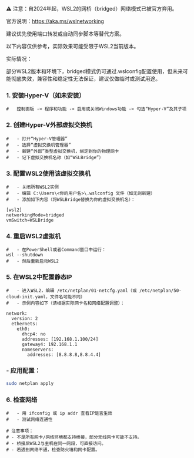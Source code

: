 ⚠️ 注意：自2024年起，WSL2的网桥（bridged）网络模式已被官方弃用。

官方说明：https://aka.ms/wslnetworking

建议优先使用端口转发或自动同步脚本等替代方案。

以下内容仅供参考，实际效果可能受限于WSL2当前版本。

实际情况：

  部分WSL2版本和环境下，bridged模式仍可通过.wslconfig配置使用，但未来可能彻底失效，兼容性和稳定性无法保证，建议仅做临时或测试用途。

### 1. 安装Hyper-V（如未安装）
```
#   控制面板 -> 程序和功能 -> 启用或关闭Windows功能 -> 勾选“Hyper-V”及其子项
```

### 2. 创建Hyper-V外部虚拟交换机
```
#   - 打开“Hyper-V管理器”
#   - 选择“虚拟交换机管理器”
#   - 新建“外部”类型虚拟交换机，绑定到你的物理网卡
#   - 记下虚拟交换机名称（如“WSLBridge”）
```

### 3. 配置WSL2使用该虚拟交换机
```
#   - 关闭所有WSL2实例
#   - 编辑 C:\Users\<你的用户名>\.wslconfig 文件（如无则新建）
#   - 添加如下内容（将WSLBridge替换为你的虚拟交换机名）：

[wsl2]
networkingMode=bridged
vmSwitch=WSLBridge
```

### 4. 重启WSL2虚拟机
```
#   - 在PowerShell或者Command窗口中运行：
wsl --shutdown
#   - 然后重新启动WSL2
```

### 5. 在WSL2中配置静态IP
```
#   - 进入WSL2，编辑 /etc/netplan/01-netcfg.yaml（或 /etc/netplan/50-cloud-init.yaml，文件名可能不同）
#   - 示例内容如下（请根据实际网卡名和网络配置调整）：

network:
  version: 2
  ethernets:
    eth0:
      dhcp4: no
      addresses: [192.168.1.100/24]
      gateway4: 192.168.1.1
      nameservers:
        addresses: [8.8.8.8,8.8.4.4]
```

### - 应用配置：
```bash
sudo netplan apply
```

### 6. 检查网络
```
#   - 用 ifconfig 或 ip addr 查看IP是否生效
#   - 测试网络连通性
```

```
# 注意事项：
# - 不是所有网卡/网络环境都支持桥接，部分无线网卡可能不支持。
# - 桥接后WSL2与主机在同一网段，可直接访问。
# - 若遇到网络不通，检查防火墙和网卡配置。
```
